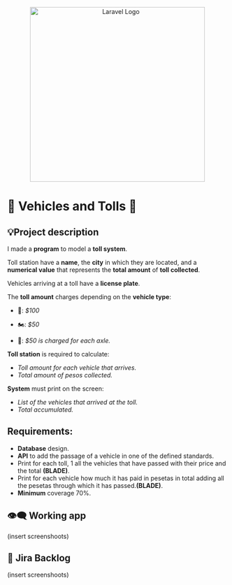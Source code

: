 <p align="center"><a href="https://laravel.com" target="_blank"><img src="https://raw.githubusercontent.com/laravel/art/master/logo-lockup/5%20SVG/2%20CMYK/1%20Full%20Color/laravel-logolockup-cmyk-red.svg" width="400" alt="Laravel Logo"></a></p>

# 🚧 Vehicles and Tolls 🚗

## :bulb:Project description

I made a **program** to model a **toll system**. 

Toll station have a **name**, the **city** in which they are located, and a **numerical value** that represents the **total amount** of **toll collected**.

Vehicles arriving at a toll have a **license plate**. 

The **toll amount** charges depending on the **vehicle type**:

- 🚗: *$100*

- 🏍: *$50*

- 🚚: *$50 is charged for each axle.*

**Toll station** is required to calculate:

- *Toll amount for each vehicle that arrives.*
- *Total amount of pesos collected.*

**System** must print on the screen:

- *List of the vehicles that arrived at the toll.* 
- *Total accumulated.*

## Requirements:

- **Database** design.
- **API** to add the passage of a vehicle in one of the defined standards.
- Print for each toll, 1 all the vehicles that have passed with their price and the total **(BLADE)**.
- Print for each vehicle how much it has paid in pesetas in total adding all the pesetas through which it has passed.**(BLADE)**.
- **Minimum** coverage 70%.

## :eye_speech_bubble: Working app

(insert screenshoots)

## :file_folder: Jira Backlog

(insert screenshoots)
